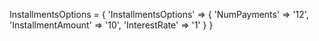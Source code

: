 InstallmentsOptions = {
    'InstallmentsOptions'  => {
        'NumPayments' => '12',
        'InstallmentAmount' => '10',
        'InterestRate' => '1'
    }
}